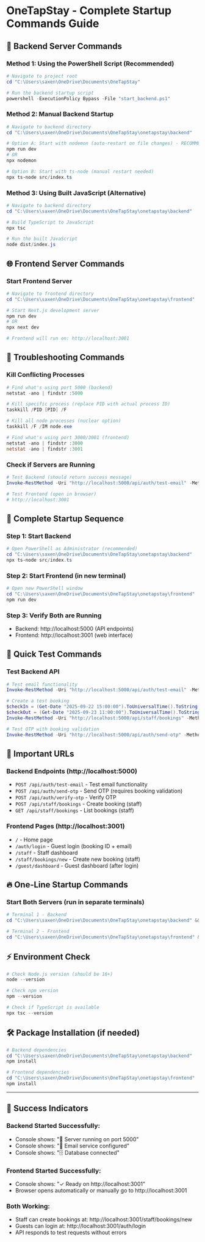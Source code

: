 # OneTapStay - Complete Startup Commands Guide

## 🚀 Backend Server Commands

### Method 1: Using the PowerShell Script (Recommended)
```powershell
# Navigate to project root
cd "C:\Users\saxen\OneDrive\Documents\OneTapStay"

# Run the backend startup script
powershell -ExecutionPolicy Bypass -File "start_backend.ps1"
```

### Method 2: Manual Backend Startup
```powershell
# Navigate to backend directory
cd "C:\Users\saxen\OneDrive\Documents\OneTapStay\onetapstay\backend"

# Option A: Start with nodemon (auto-restart on file changes) - RECOMMENDED
npm run dev
# OR
npx nodemon

# Option B: Start with ts-node (manual restart needed)
npx ts-node src/index.ts
```

### Method 3: Using Built JavaScript (Alternative)
```powershell
# Navigate to backend directory
cd "C:\Users\saxen\OneDrive\Documents\OneTapStay\onetapstay\backend"

# Build TypeScript to JavaScript
npx tsc

# Run the built JavaScript
node dist/index.js
```

## 🌐 Frontend Server Commands

### Start Frontend Server
```powershell
# Navigate to frontend directory
cd "C:\Users\saxen\OneDrive\Documents\OneTapStay\onetapstay\frontend"

# Start Next.js development server
npm run dev
# OR
npx next dev

# Frontend will run on: http://localhost:3001
```

## 🔧 Troubleshooting Commands

### Kill Conflicting Processes
```powershell
# Find what's using port 5000 (backend)
netstat -ano | findstr :5000

# Kill specific process (replace PID with actual process ID)
taskkill /PID [PID] /F

# Kill all node processes (nuclear option)
taskkill /F /IM node.exe

# Find what's using port 3000/3001 (frontend)
netstat -ano | findstr :3000
netstat -ano | findstr :3001
```

### Check if Servers are Running
```powershell
# Test Backend (should return success message)
Invoke-RestMethod -Uri "http://localhost:5000/api/auth/test-email" -Method POST -Headers @{"Content-Type"="application/json"} -Body '{"email":"test@example.com"}'

# Test Frontend (open in browser)
# http://localhost:3001
```

## 📝 Complete Startup Sequence

### Step 1: Start Backend
```powershell
# Open PowerShell as Administrator (recommended)
cd "C:\Users\saxen\OneDrive\Documents\OneTapStay\onetapstay\backend"
npx ts-node src/index.ts
```

### Step 2: Start Frontend (in new terminal)
```powershell
# Open new PowerShell window
cd "C:\Users\saxen\OneDrive\Documents\OneTapStay\onetapstay\frontend"
npm run dev
```

### Step 3: Verify Both are Running
- Backend: http://localhost:5000 (API endpoints)
- Frontend: http://localhost:3001 (web interface)

## 🎯 Quick Test Commands

### Test Backend API
```powershell
# Test email functionality
Invoke-RestMethod -Uri "http://localhost:5000/api/auth/test-email" -Method POST -Headers @{"Content-Type"="application/json"} -Body '{"email":"test@example.com"}'

# Create a test booking
$checkIn = (Get-Date "2025-09-22 15:00:00").ToUniversalTime().ToString("yyyy-MM-ddTHH:mm:ss.fffZ")
$checkOut = (Get-Date "2025-09-23 11:00:00").ToUniversalTime().ToString("yyyy-MM-ddTHH:mm:ss.fffZ")
Invoke-RestMethod -Uri "http://localhost:5000/api/staff/bookings" -Method POST -Headers @{"Content-Type"="application/json"} -Body "{`"externalBookingId`":`"TEST123`",`"guestName`":`"Test User`",`"guestEmail`":`"test@example.com`",`"roomNumber`":`"101`",`"roomType`":`"standard`",`"hotelName`":`"Test Hotel`",`"checkIn`":`"$checkIn`",`"checkOut`":`"$checkOut`",`"status`":`"confirmed`"}"

# Test OTP with booking validation
Invoke-RestMethod -Uri "http://localhost:5000/api/auth/send-otp" -Method POST -Headers @{"Content-Type"="application/json"} -Body '{"email":"test@example.com","bookingId":"TEST123"}'
```

## 📂 Important URLs

### Backend Endpoints (http://localhost:5000)
- `POST /api/auth/test-email` - Test email functionality
- `POST /api/auth/send-otp` - Send OTP (requires booking validation)
- `POST /api/auth/verify-otp` - Verify OTP
- `POST /api/staff/bookings` - Create booking (staff)
- `GET /api/staff/bookings` - List bookings (staff)

### Frontend Pages (http://localhost:3001)
- `/` - Home page
- `/auth/login` - Guest login (booking ID + email)
- `/staff` - Staff dashboard
- `/staff/bookings/new` - Create new booking (staff)
- `/guest/dashboard` - Guest dashboard (after login)

## 🔥 One-Line Startup Commands

### Start Both Servers (run in separate terminals)
```powershell
# Terminal 1 - Backend
cd "C:\Users\saxen\OneDrive\Documents\OneTapStay\onetapstay\backend" && npx ts-node src/index.ts

# Terminal 2 - Frontend  
cd "C:\Users\saxen\OneDrive\Documents\OneTapStay\onetapstay\frontend" && npm run dev
```

## ⚡ Environment Check
```powershell
# Check Node.js version (should be 16+)
node --version

# Check npm version
npm --version

# Check if TypeScript is available
npx tsc --version
```

## 🛠️ Package Installation (if needed)
```powershell
# Backend dependencies
cd "C:\Users\saxen\OneDrive\Documents\OneTapStay\onetapstay\backend"
npm install

# Frontend dependencies  
cd "C:\Users\saxen\OneDrive\Documents\OneTapStay\onetapstay\frontend"
npm install
```

---

## 🎉 Success Indicators

### Backend Started Successfully:
- Console shows: "🚀 Server running on port 5000"
- Console shows: "📧 Email service configured"
- Console shows: "🗄️ Database connected"

### Frontend Started Successfully:
- Console shows: "✓ Ready on http://localhost:3001"
- Browser opens automatically or manually go to http://localhost:3001

### Both Working:
- Staff can create bookings at: http://localhost:3001/staff/bookings/new
- Guests can login at: http://localhost:3001/auth/login
- API responds to test requests without errors